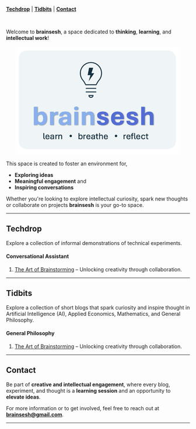 <!-- # brainsesh -->

[**Techdrop**](#techdrop) | [**Tidbits**](#tidbits) | [**Contact**](#contact)

<!-- <div style="font-size:1.5rem; font-weight:bold; margin-bottom: 1.5rem;">
  <a href="#techdrop">Techdrop</a> &#124;
  <a href="#tidbits">Tidbits</a> &#124;
  <a href="#contact">Contact</a>
</div> -->

<br>

Welcome to **brainsesh**, a space dedicated to **thinking**, **learning**, and **intellectual work**!

<div style="text-align: center;">
  <img src="./images/logo.jpg" alt="Brainsesh Logo" width="450"/>
</div>

This space is created to foster an environment for,
- **Exploring ideas**
- **Meaningful engagement** and 
- **Inspiring conversations**

Whether you're looking to explore intellectual curiosity, spark new thoughts or collaborate on projects **brainsesh** is your go-to space.

---

## Techdrop
Explore a collection of informal demonstrations of technical experiments.

#### Conversational Assistant
1. <a href="./docs/the-art-of-brainstorming/index.html" target="_blank">The Art of Brainstorming</a> – Unlocking creativity through collaboration.

---

## Tidbits
Explore a collection of short blogs that spark curiosity and inspire thought in Artificial Intelligence (AI), Applied Economics, Mathematics, and General Philosophy.

#### General Philosophy 
1. <a href="./docs/the-art-of-brainstorming/index.html" target="_blank">The Art of Brainstorming</a> – Unlocking creativity through collaboration.

---

## Contact
Be part of **creative and intellectual engagement**, where every blog, experiment, and thought is a **learning session** and an opportunity to **elevate ideas**.

For more information or to get involved, feel free to reach out at **[brainsesh@gmail.com](mailto:brainsesh@gmail.com)**.

---
